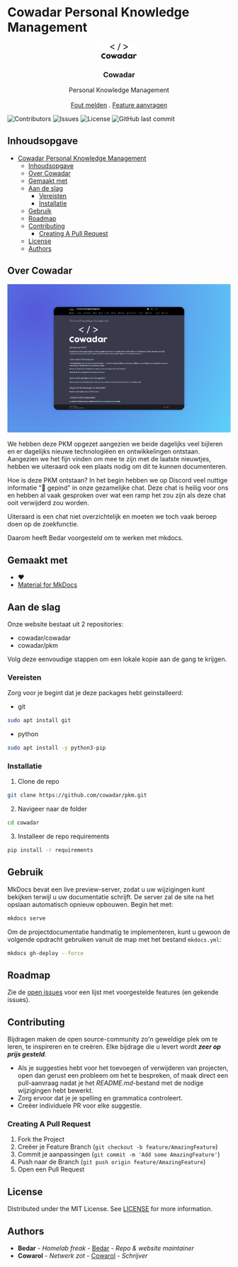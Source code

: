 # Cowadar Personal Knowledge Management

<p align="center">
  <a href="https://github.com/cowadar/pkm">
    <img src="_assets/images/site/cowadar_black.svg" alt="Logo" width="80">
  </a>

  <h3 align="center">Cowadar</h3>

  <p align="center">
    Personal Knowledge Management
    <br/>
    <br/>
    <a href="https://github.com/cowadar/pkm/issues">Fout melden</a>
    .
    <a href="https://github.com/cowadar/pkm/issues">Feature aanvragen</a>
  </p>
</p>

![Contributors](https://img.shields.io/github/contributors/cowadar/pkm?color=dark-green) ![Issues](https://img.shields.io/github/issues/cowadar/pkm) ![License](https://img.shields.io/github/license/cowadar/pkm) ![GitHub last commit](https://img.shields.io/github/last-commit/cowadar/pkm?color=dark-green)

## Inhoudsopgave

- [Cowadar Personal Knowledge Management](#cowadar-personal-knowledge-management)
  - [Inhoudsopgave](#inhoudsopgave)
  - [Over Cowadar](#over-cowadar)
  - [Gemaakt met](#gemaakt-met)
  - [Aan de slag](#aan-de-slag)
    - [Vereisten](#vereisten)
    - [Installatie](#installatie)
  - [Gebruik](#gebruik)
  - [Roadmap](#roadmap)
  - [Contributing](#contributing)
    - [Creating A Pull Request](#creating-a-pull-request)
  - [License](#license)
  - [Authors](#authors)

## Over Cowadar

![Screen Shot](_assets/images/site/supershot.png)

We hebben deze PKM opgezet aangezien we beide dagelijks veel bijleren en er dagelijks nieuwe technologiëen en ontwikkelingen ontstaan. Aangezien we het fijn vinden om mee te zijn met de laatste nieuwtjes, hebben we uiteraard ook een plaats nodig om dit te kunnen documenteren.

Hoe is deze PKM ontstaan?
In het begin hebben we op Discord veel nuttige informatie "📌 gepind" in onze gezamelijke chat. Deze chat is heilig voor ons en hebben al vaak gesproken over wat een ramp het zou zijn als deze chat ooit verwijderd zou worden.

Uiteraard is een chat niet overzichtelijk en moeten we toch vaak beroep doen op de zoekfunctie.

Daarom heeft Bedar voorgesteld om te werken met mkdocs.

## Gemaakt met

* ♥️
* [Material for MkDocs](https://squidfunk.github.io/mkdocs-material/)

## Aan de slag

Onze website bestaat uit 2 repositories:

- cowadar/cowadar
- cowadar/pkm

Volg deze eenvoudige stappen om een lokale kopie aan de gang te krijgen.



### Vereisten

Zorg voor je begint dat je deze packages hebt geinstalleerd:

* git
```sh
sudo apt install git
```

* python
```sh
sudo apt install -y python3-pip
```

### Installatie

1. Clone de repo

```sh
git clone https://github.com/cowadar/pkm.git
```
2. Navigeer naar de folder

```sh
cd cowadar
```

3. Installeer de repo requirements

```sh
pip install -r requirements
```

## Gebruik

MkDocs bevat een live preview-server, zodat u uw wijzigingen kunt bekijken terwijl u uw documentatie schrijft. De server zal de site na het opslaan automatisch opnieuw opbouwen. Begin het met:

```sh
mkdocs serve
```

Om de projectdocumentatie handmatig te implementeren, kunt u gewoon de volgende opdracht gebruiken vanuit de map met het bestand `mkdocs.yml`:

```sh
mkdocs gh-deploy --force
```

## Roadmap

Zie de [open issues](https://github.com/cowadar/pkm/issues) voor een lijst met voorgestelde features (en gekende issues).

## Contributing

Bijdragen maken de open source-community zo'n geweldige plek om te leren, te inspireren en te creëren. Elke bijdrage die u levert wordt ***zeer op prijs gesteld***.

- Als je suggesties hebt voor het toevoegen of verwijderen van projecten, open dan gerust een probleem om het te bespreken, of maak direct een pull-aanvraag nadat je het *README.md*-bestand met de nodige wijzigingen hebt bewerkt.
- Zorg ervoor dat je je spelling en grammatica controleert.
- Creëer individuele PR voor elke suggestie.

### Creating A Pull Request

1. Fork the Project
2. Creëer je Feature Branch (`git checkout -b feature/AmazingFeature`)
3. Commit je aanpassingen (`git commit -m 'Add some AmazingFeature'`)
4. Push naar de Branch (`git push origin feature/AmazingFeature`)
5. Open een Pull Request

## License

Distributed under the MIT License. See [LICENSE](https://github.com/cowadar/pkm/blob/main/LICENSE.md) for more information.

## Authors

* **Bedar** - *Homelab freak* - [Bedar](https://github.com/bedar89/) - *Repo & website maintainer*
* **Cowarol** - *Netwerk zot* - [Cowarol](https://github.com/cowarol/) - *Schrijver*
